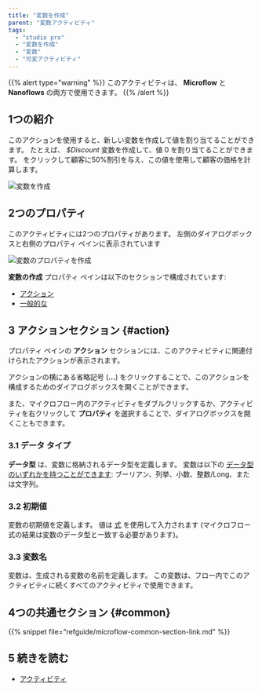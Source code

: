 ```yaml
---
title: "変数を作成"
parent: "変数アクティビティ"
tags:
  - "studio pro"
  - "変数を作成"
  - "変数"
  - "可変アクティビティ"
---
```


{{% alert type="warning" %}}
このアクティビティは、 **Microflow** と **Nanoflows** の両方で使用できます。
{{% /alert %}}

## 1つの紹介

このアクションを使用すると、新しい変数を作成して値を割り当てることができます。 たとえば、 *$Discount* 変数を作成して、値 0 を割り当てることができます。 をクリックして顧客に50%割引を与え、この値を使用して顧客の価格を計算します。

![変数を作成](attachments/variable-activities/create-variable.png)

## 2つのプロパティ

このアクティビティには2つのプロパティがあります。 左側のダイアログボックスと右側のプロパティ ペインに表示されています

![変数のプロパティを作成](attachments/variable-activities/create-variable-properties.png)

**変数の作成** プロパティ ペインは以下のセクションで構成されています:

* [アクション](#action)
* [一般的な](#common)

## 3 アクションセクション {#action}

プロパティ ペインの **アクション** セクションには、このアクティビティに関連付けられたアクションが表示されます。

アクションの横にある省略記号 (**…**) をクリックすることで、このアクションを構成するためのダイアログボックスを開くことができます。

また、マイクロフロー内のアクティビティをダブルクリックするか、アクティビティを右クリックして **プロパティ** を選択することで、ダイアログボックスを開くこともできます。

### 3.1 データ タイプ

**データ型** は、変数に格納されるデータ型を定義します。 変数は以下の [データ型のいずれかを持つことができます](data-types): ブーリアン、列挙、小数、整数/Long、または文字列。

### 3.2 初期値

変数の初期値を定義します。 値は [式](expressions) を使用して入力されます (マイクロフロー式の結果は変数のデータ型と一致する必要があります)。

### 3.3 変数名

変数は、生成される変数の名前を定義します。 この変数は、フロー内でこのアクティビティに続くすべてのアクティビティで使用できます。

## 4つの共通セクション {#common}

{{% snippet file="refguide/microflow-common-section-link.md" %}}

## 5 続きを読む

* [アクティビティ](アクティビティ)